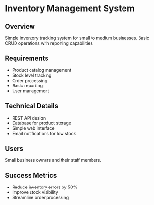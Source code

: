 # Inventory Management System

## Overview
Simple inventory tracking system for small to medium businesses.
Basic CRUD operations with reporting capabilities.

## Requirements
- Product catalog management
- Stock level tracking
- Order processing
- Basic reporting
- User management

## Technical Details
- REST API design
- Database for product storage
- Simple web interface
- Email notifications for low stock

## Users
Small business owners and their staff members.

## Success Metrics
- Reduce inventory errors by 50%
- Improve stock visibility
- Streamline order processing
